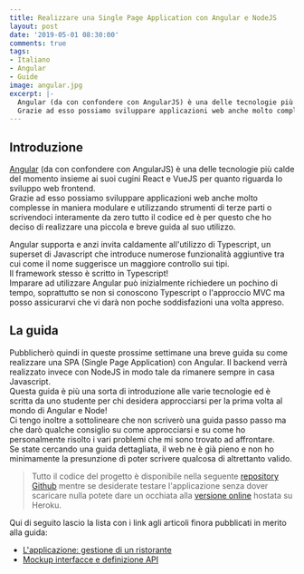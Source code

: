 ```yaml
---
title: Realizzare una Single Page Application con Angular e NodeJS
layout: post
date: '2019-05-01 08:30:00'
comments: true
tags:
- Italiano
- Angular
- Guide
image: angular.jpg
excerpt: |-
  Angular (da con confondere con AngularJS) è una delle tecnologie più calde del momento insieme ai suoi cugini React e VueJS per quanto riguarda lo sviluppo web frontend. <br />
  Grazie ad esso possiamo sviluppare applicazioni web anche molto complesse in maniera modulare e utilizzando strumenti di terze parti o scrivendoci interamente da zero tutto il codice ed è per questo che ho deciso di realizzare una piccola e breve guida al suo utilizzo.
---
```


Introduzione
----------
[Angular][angular] (da con confondere con AngularJS) è una delle tecnologie più calde del momento insieme ai suoi cugini React e VueJS per quanto riguarda lo sviluppo web frontend. <br />
Grazie ad esso possiamo sviluppare applicazioni web anche molto complesse in maniera modulare e utilizzando strumenti di terze parti o scrivendoci interamente da zero tutto il codice ed è per questo che ho deciso di realizzare una piccola e breve guida al suo utilizzo.

Angular supporta e anzi invita caldamente all'utilizzo di Typescript, un superset di Javascript che introduce numerose funzionalità aggiuntive tra cui come il nome suggerisce un maggiore controllo sui tipi.<br />
Il framework stesso è  scritto in Typescript!<br />
Imparare ad utilizzare Angular può inizialmente richiedere un pochino di tempo, soprattutto se non si conoscono Typescript o l'approccio MVC ma posso assicurarvi che vi darà non poche soddisfazioni una volta appreso.

La guida
-------
Pubblicherò quindi in queste prossime settimane una breve guida su come realizzare una SPA (Single Page Application) con Angular. Il backend verrà realizzato invece con NodeJS in modo tale da rimanere sempre in casa Javascript.<br />
Questa guida è più una sorta di introduzione alle varie tecnologie ed è scritta da uno studente per chi desidera approcciarsi per la prima volta al mondo di Angular e Node!<br />
Ci tengo inoltre a sottolineare che non scriverò una guida passo passo ma che darò qualche consiglio su come approcciarsi e su come ho personalmente risolto i vari problemi che mi sono trovato ad affrontare. <br />
Se state cercando una guida dettagliata, il web ne è già pieno e non ho minimamente la presunzione di poter scrivere qualcosa di altrettanto valido.<br />
> Tutto il codice del progetto è disponibile nella seguente [repository Github][repo-easyrestaurant] mentre se desiderate testare l'applicazione senza dover scaricare nulla potete dare un occhiata alla [versione online][online-app] hostata su Heroku.

Qui di seguito lascio la lista con i link agli articoli finora pubblicati in merito alla guida:<br />
* [L'applicazione: gestione di un ristorante][consegna]
* [Mockup interfacce e definizione API][api]

[angular]: https://angular.io/
[consegna]: https://lucabozzetto.github.io/lapplicazione-easyrestaurant/
[api]:https://lucabozzetto.github.io//mockup-interfacce-e-definizione-api/
[repo-easyrestaurant]:https://github.com/LucaBozzetto/EasyRestaurant
[online-app]:https://easyrestaurant-frontend.herokuapp.com/